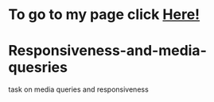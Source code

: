 # To go to my page click <a href="https://prinxey.github.io/Responsiveness-and-media-quesries/" class="button">Here!</a>
# Responsiveness-and-media-quesries
task on media queries and responsiveness
